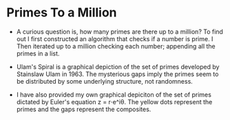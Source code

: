 # Primes To a Million

- A curious question is, how many primes are there up to a million? To find out I first constructed an algorithm that checks if a number is prime. I Then iterated up to a million checking each number; appending all the primes in a list. 

- Ulam's Spiral is a graphical depiction of the set of primes developed by Stainslaw Ulam in 1963. The mysterious gaps imply the primes seem to be distributed by some underlying structure, not randomness.

- I have also provided my own graphical depiciton of the set of primes dictated by Euler's equation z = r⋅e^iθ. The yellow dots represent the primes and the gaps represent the composites.

